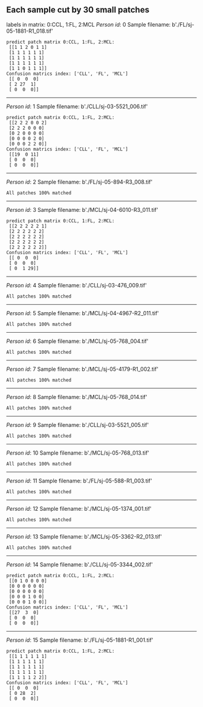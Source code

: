 ## Each sample cut by 30 small patches
labels in matrix: 0:CCL, 1:FL, 2:MCL
*Person id*: 0  Sample filename: b'./FL/sj-05-1881-R1_018.tif'
```
predict patch matrix 0:CCL, 1:FL, 2:MCL:
 [[1 1 2 0 1 1]
 [1 1 1 1 1 1]
 [1 1 1 1 1 1]
 [1 1 1 1 1 1]
 [1 1 0 1 1 1]]
Confusion matrics index: ['CLL', 'FL', 'MCL'] 
 [[ 0  0  0]
 [ 2 27  1]
 [ 0  0  0]]
```
--------------------------------------------------
*Person id*: 1  Sample filename: b'./CLL/sj-03-5521_006.tif'
```
predict patch matrix 0:CCL, 1:FL, 2:MCL:
 [[2 2 2 0 0 2]
 [2 2 2 0 0 0]
 [0 2 0 0 0 0]
 [0 0 0 0 2 0]
 [0 0 0 2 2 0]]
Confusion matrics index: ['CLL', 'FL', 'MCL'] 
 [[19  0 11]
 [ 0  0  0]
 [ 0  0  0]]
```
--------------------------------------------------
*Person id*: 2  Sample filename: b'./FL/sj-05-894-R3_008.tif'
```
All patches 100% matched
```
--------------------------------------------------
*Person id*: 3  Sample filename: b'./MCL/sj-04-6010-R3_011.tif'
```
predict patch matrix 0:CCL, 1:FL, 2:MCL:
 [[2 2 2 2 2 1]
 [2 2 2 2 2 2]
 [2 2 2 2 2 2]
 [2 2 2 2 2 2]
 [2 2 2 2 2 2]]
Confusion matrics index: ['CLL', 'FL', 'MCL'] 
 [[ 0  0  0]
 [ 0  0  0]
 [ 0  1 29]]
```
--------------------------------------------------
*Person id*: 4  Sample filename: b'./CLL/sj-03-476_009.tif'
```
All patches 100% matched
```
--------------------------------------------------
*Person id*: 5  Sample filename: b'./MCL/sj-04-4967-R2_011.tif'
```
All patches 100% matched
```
--------------------------------------------------
*Person id*: 6  Sample filename: b'./MCL/sj-05-768_004.tif'
```
All patches 100% matched
```
--------------------------------------------------
*Person id*: 7  Sample filename: b'./MCL/sj-05-4179-R1_002.tif'
```
All patches 100% matched
```
--------------------------------------------------
*Person id*: 8  Sample filename: b'./MCL/sj-05-768_014.tif'
```
All patches 100% matched
```
--------------------------------------------------
*Person id*: 9  Sample filename: b'./CLL/sj-03-5521_005.tif'
```
All patches 100% matched
```
--------------------------------------------------
*Person id*: 10  Sample filename: b'./MCL/sj-05-768_013.tif'
```
All patches 100% matched
```
--------------------------------------------------
*Person id*: 11  Sample filename: b'./FL/sj-05-588-R1_003.tif'
```
All patches 100% matched
```
--------------------------------------------------
*Person id*: 12  Sample filename: b'./MCL/sj-05-1374_001.tif'
```
All patches 100% matched
```
--------------------------------------------------
*Person id*: 13  Sample filename: b'./MCL/sj-05-3362-R2_013.tif'
```
All patches 100% matched
```
--------------------------------------------------
*Person id*: 14  Sample filename: b'./CLL/sj-05-3344_002.tif'
```
predict patch matrix 0:CCL, 1:FL, 2:MCL:
 [[0 1 0 0 0 0]
 [0 0 0 0 0 0]
 [0 0 0 0 0 0]
 [0 0 0 1 0 0]
 [0 0 0 1 0 0]]
Confusion matrics index: ['CLL', 'FL', 'MCL'] 
 [[27  3  0]
 [ 0  0  0]
 [ 0  0  0]]
```
--------------------------------------------------
*Person id*: 15  Sample filename: b'./FL/sj-05-1881-R1_001.tif'
```
predict patch matrix 0:CCL, 1:FL, 2:MCL:
 [[1 1 1 1 1 1]
 [1 1 1 1 1 1]
 [1 1 1 1 1 1]
 [1 1 1 1 1 1]
 [1 1 1 1 2 2]]
Confusion matrics index: ['CLL', 'FL', 'MCL'] 
 [[ 0  0  0]
 [ 0 28  2]
 [ 0  0  0]]
```
